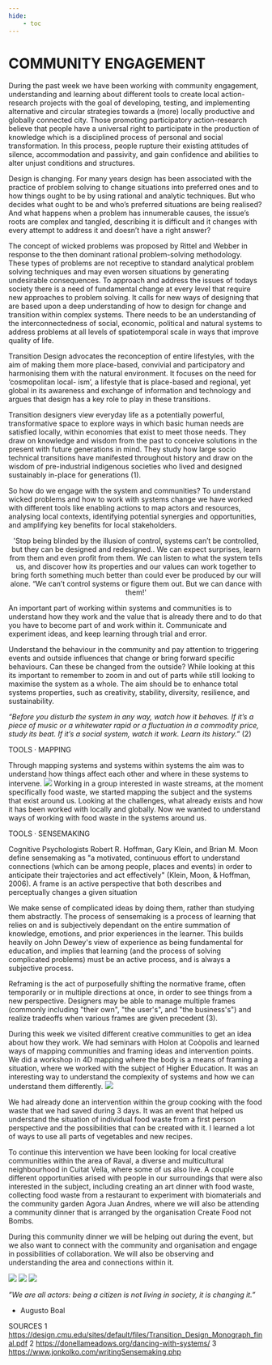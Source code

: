 ```yaml
---
hide:
    - toc
---
```


# **COMMUNITY ENGAGEMENT**

During the past week we have been working with community engagement, understanding and learning about different tools to create local action-research projects with the goal of developing, testing, and implementing alternative and circular strategies towards a (more) locally productive and globally connected city. Those promoting participatory action-research believe that people have a universal right to participate in the production of knowledge which is a disciplined process of personal and social transformation. In this process, people rupture their existing attitudes of silence, accommodation and passivity, and gain confidence and abilities to alter unjust conditions and structures.

Design is changing. For many years design has been associated with the practice of problem solving to change situations into preferred ones and to how things ought to be by using rational and analytic techniques. But  who decides what ought to be and who’s preferred situations are being realised? And what happens when a problem has innumerable causes, the issue’s roots are complex and tangled, describing it is difficult and it changes with every attempt to address it and doesn’t have a right answer? 

The concept of wicked problems was proposed by Rittel and Webber in response to the then dominant rational problem-solving methodology. These types of problems are not receptive to standard analytical problem solving techniques and may even worsen situations by generating undesirable consequences. To approach and address the issues of todays society there is a need of fundamental change at every level that require new approaches to problem solving. It calls for new ways of designing that are based upon a deep understanding of how to design for change and transition within complex systems. There needs to be an understanding of the interconnectedness of social, economic, political and natural systems to address problems at all levels of spatiotemporal scale in ways that improve quality of life. 

Transition Design advocates the reconception of entire lifestyles, with the aim of making them more place-based, convivial and participatory and harmonising them with the natural environment. It focuses on the need for ‘cosmopolitan local- ism’, a lifestyle that is place-based and regional, yet global in its awareness and exchange of information and technology and argues that design has a key role to play in these transitions.

Transition designers view everyday life as a potentially powerful, transformative space to explore ways in which basic human needs are satisfied locally, within economies that exist to meet those needs. They draw on knowledge and wisdom from the past to conceive solutions in the present with future generations in mind. They study how large socio technical transitions have manifested throughout history and draw on the wisdom of pre-industrial indigenous societies who lived and designed sustainably in-place for generations (1).

So how do we engage with the system and communities? To understand wicked problems and how to work with systems change we have worked with different tools like enabling actions to map actors and resources, analysing local contexts, identifying potential synergies and opportunities, and amplifying key benefits for local stakeholders.

<p align="center">
'Stop being blinded by the illusion of control, systems can’t be controlled, but they can be designed and redesigned.. We can expect surprises, learn from them and even profit from them. We can listen to what the system tells us, and discover how its properties and our values can work together to bring forth something much better than could ever be produced by our will alone. “We can’t control systems or figure them out. But we can dance with them!'  
</p>

An important part of working within systems and communities is to understand how they work and the value that is already there and to do that you have to become part of and work within it. Communicate and experiment ideas, and keep learning through trial and error.

Understand the behaviour in the community and pay attention to triggering events and outside influences that change or bring forward specific behaviours. Can these be changed from the outside? While looking at this its important to remember to zoom in and out of parts while still looking to maximise the system as a whole. The aim should be to enhance total systems properties, such as creativity, stability, diversity, resilience, and sustainability.

*“Before you disturb the system in any way, watch how it behaves. If it’s a piece of music or a whitewater rapid or a fluctuation in a commodity price, study its beat. If it’s a social system, watch it work. Learn its history.”* (2)

TOOLS · MAPPING

Through mapping systems and systems within systems the aim was to understand how things affect each other and where in these systems to intervene. 
![](../images/CommunityEngagement/map.png)
Working in a group interested in waste streams, at the moment specifically food waste, we started mapping the subject and the systems that exist around us. Looking at the challenges, what already exists and how it has been worked with locally and globally. Now we wanted to understand ways of working with food waste in the systems around us. 

TOOLS · SENSEMAKING

Cognitive Psychologists Robert R. Hoffman, Gary Klein, and Brian M. Moon define sensemaking as "a motivated, continuous effort to understand connections (which can be among people, places and events) in order to anticipate their trajectories and act effectively" (Klein, Moon, & Hoffman, 2006).
A frame is an active perspective that both describes and perceptually changes a given situation

We make sense of complicated ideas by doing them, rather than studying them abstractly. The process of sensemaking is a process of learning that relies on and is subjectively dependant on the entire summation of knowledge, emotions, and prior experiences in the learner. This builds heavily on John Dewey's view of experience as being fundamental for education, and implies that learning (and the process of solving complicated problems) must be an active process, and is always a subjective process. 

Reframing is the act of purposefully shifting the normative frame, often temporarily or in multiple directions at once, in order to see things from a new perspective. Designers may be able to manage multiple frames (commonly including "their own", "the user's", and "the business's") and realize tradeoffs when various frames are given precedent (3). 

During this week we visited different creative communities to get an idea about how they work. We had seminars with Holon at Coòpolis and learned ways of mapping communities and framing ideas and intervention points. We did a workshop in 4D mapping where the body is a means of framing a situation, where we worked with the subject of Higher Education. It was an interesting way to understand the complexity of systems and how we can understand them differently. 
![](../images/CommunityEngagement/CE.jpg)

We had already done an intervention within the group cooking with the food waste that we had saved during 3 days. It was an event that helped us understand the situation of individual food waste from a first person perspective and the possibilities that can be created with it. I learned a lot of ways to use all parts of vegetables and new recipes. 

To continue this intervention we have been looking for local creative communities within the area of Raval, a diverse and multicultural neighbourhood in Cuitat Vella, where some of us also live. A couple different opportunities arised with people in our surroundings that were also interested in the subject, including creating an art dinner with food waste, collecting food waste from a restaurant to experiment with biomaterials and the community garden Agora Juan Andres, where we will also be attending a community dinner that is arranged by the organisation Create Food not Bombs.  

During this community dinner we will be helping out during the event, but we also want to connect with the community and organisation and engage in possibilities of collaboration. We will also be observing and understanding the area and connections within it. 

![](../images/CommunityEngagement/mapce1.jpg)
![](../images/CommunityEngagement/ideas.png)
![](../images/CommunityEngagement/supplychain.png)

*”We are all actors: being a citizen is not living in society, it is changing it.”* 
- Augusto Boal


SOURCES
1 https://design.cmu.edu/sites/default/files/Transition_Design_Monograph_final.pdf 
2 https://donellameadows.org/dancing-with-systems/ 
3 https://www.jonkolko.com/writingSensemaking.php  

